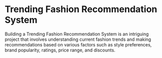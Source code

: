# Trending Fashion Recommendation System
 Building a Trending Fashion Recommendation System is an intriguing project that involves understanding current fashion trends and making recommendations based on various factors such as style preferences, brand popularity, ratings, price range, and discounts.

